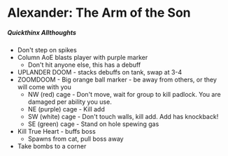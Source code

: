 # Alexander: The Arm of the Son

##### Quickthinx Allthoughts

- Don't step on spikes
- Column AoE blasts player with purple marker
  - Don't hit anyone else, this has a debuff
- UPLANDER DOOM - stacks debuffs on tank, swap at 3-4
- ZOOMDOOM - Big orange ball marker - be away from others, or they will come with you
  - NW (red) cage - Don't move, wait for group to kill padlock. You are damaged per ability you use.
  - NE (purple) cage - Kill add
  - SW (white) cage - Don't touch walls, kill add. Add has knockback!
  - SE (green) cage - Stand on hole spewing gas
- Kill True Heart - buffs boss
  - Spawns from cat, pull boss away
- Take bombs to a corner
